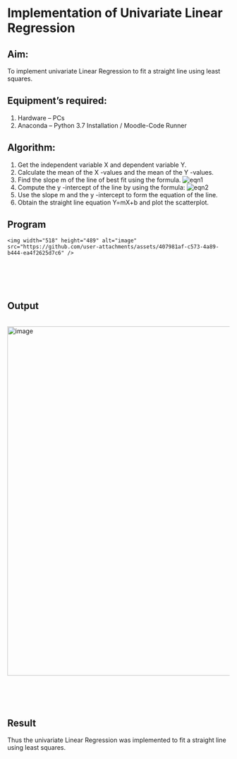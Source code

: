 # Implementation of Univariate Linear Regression
## Aim:
To implement univariate Linear Regression to fit a straight line using least squares.
## Equipment’s required:
1.	Hardware – PCs
2.	Anaconda – Python 3.7 Installation / Moodle-Code Runner
## Algorithm:
1.	Get the independent variable X and dependent variable Y.
2.	Calculate the mean of the X -values and the mean of the Y -values.
3.	Find the slope m of the line of best fit using the formula.
 ![eqn1](./eq1.jpg)
4.	Compute the y -intercept of the line by using the formula:
![eqn2](./eq2.jpg)  
5.	Use the slope m and the y -intercept to form the equation of the line.
6.	Obtain the straight line equation Y=mX+b and plot the scatterplot.
## Program
```
<img width="518" height="489" alt="image" src="https://github.com/user-attachments/assets/407981af-c573-4a89-b444-ea4f2625d7c6" />






```
## Output
</br><img width="976" height="790" alt="image" src="https://github.com/user-attachments/assets/b0ed1222-e7d3-4eb8-a26f-f246415841f1" />

</br>
</br>
</br>

## Result
Thus the univariate Linear Regression was implemented to fit a straight line using least squares.
